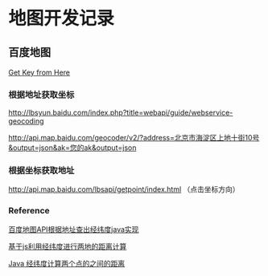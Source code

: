 <h1 style="font-size: 2.5em;"> 地图开发记录</h1>
 

## 百度地图

[Get Key from Here](http://lbsyun.baidu.com/apiconsole/key?application=key)


### 根据地址获取坐标

http://lbsyun.baidu.com/index.php?title=webapi/guide/webservice-geocoding

http://api.map.baidu.com/geocoder/v2/?address=北京市海淀区上地十街10号&output=json&ak=您的ak&output=json

### 根据坐标获取地址

http://api.map.baidu.com/lbsapi/getpoint/index.html
（点击坐标方向）


### Reference

[百度地图API根据地址查出经纬度java实现](https://blog.csdn.net/jiangeeq/article/details/80361512)

[基于js利用经纬度进行两地的距离计算](https://blog.csdn.net/zzjiadw/article/details/7031610)

[Java 经纬度计算两个点的之间的距离](https://blog.csdn.net/baidu_29701003/article/details/78542938)